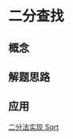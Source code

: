 # 二分查找

## 概念

## 解题思路

## 应用

[二分法实现 Sqrt](https://github.com/frlute/leetcode/blob/main/src/69.sqrt-x.go)
